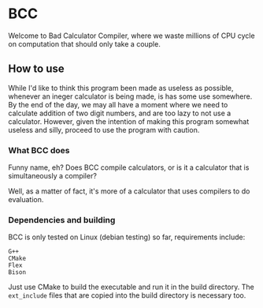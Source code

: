 # BCC
Welcome to Bad Calculator Compiler, where we waste millions of CPU cycle on computation that should only take a couple. 

## How to use

While I'd like to think this program been made as useless as possible, whenever an ineger calculator is being made, is has some use somewhere. 
By the end of the day, we may all have a moment where we need to calculate addition of two digit numbers, and are too lazy to not use a calculator. 
However, given the intention of making this program somewhat useless and silly, proceed to use the program with caution. 

### What BCC does

Funny name, eh? Does BCC compile calculators, or is it a calculator that is simultaneously a compiler?

Well, as a matter of fact, it's more of a calculator that uses compilers to do evaluation. 

### Dependencies and building
BCC is only tested on Linux (debian testing) so far, requirements include:
```
G++
CMake
Flex
Bison
```

Just use CMake to build the executable and run it in the build directory. The `ext_include` files that are copied into the build directory is necessary too. 
